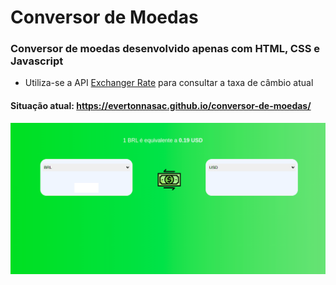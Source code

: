 # Conversor de Moedas
### Conversor de moedas desenvolvido apenas com HTML, CSS e Javascript

* Utiliza-se a API [Exchanger Rate](https://www.exchangerate-api.com) para consultar a taxa de câmbio atual
#### Situação atual: https://evertonnasac.github.io/conversor-de-moedas/

![gif](conversor-moedas-gif.gif)
